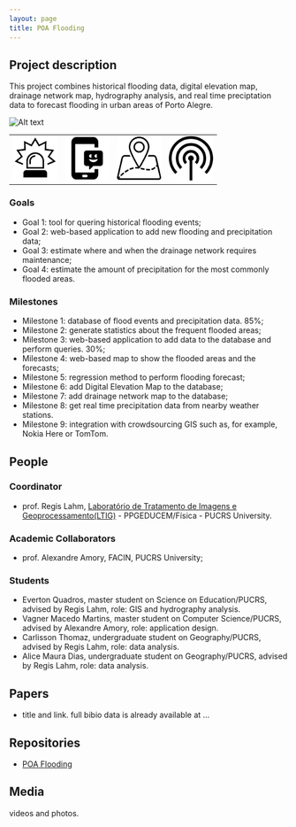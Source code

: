 ```yaml
---
layout: page
title: POA Flooding
---
```


## Project description

This project combines historical flooding data, digital elevation map, drainage network map, hydrography analysis, and real time preciptation data to forecast flooding in urban areas of Porto Alegre.

![Alt text](./proj1.jpg?raw=true "Project diagram")

| | | | |
| --- | --- | --- | --- |
| ![alerts](../images/alert.png "generates alerts") |  ![mobile app](../images/mob-app.png "mobile app") | ![GIS](../images/geo.png "GIS app")  | ![sensors](../images/sensor.png "sensors") |


### Goals

 - Goal 1: tool for quering historical flooding events;
 - Goal 2: web-based application to add new flooding and precipitation data;
 - Goal 3: estimate where and when the drainage network requires maintenance;
 - Goal 4: estimate the amount of precipitation for the most commonly flooded areas.

### Milestones

 - Milestone 1: database of flood events and precipitation data. 85%;
 - Milestone 2: generate statistics about the frequent flooded areas;
 - Milestone 3: web-based application to add data to the database and perform queries. 30%;
 - Milestone 4: web-based map to show the flooded areas and the forecasts;
 - Milestone 5: regression method to perform flooding forecast;
 - Milestone 6: add Digital Elevation Map to the database;
 - Milestone 7: add drainage network map to the database;
 - Milestone 8: get real time precipitation data from nearby weather stations.
 - Milestone 9: integration with crowdsourcing GIS such as, for example, Nokia Here or TomTom.

## People


### Coordinator

 - prof. Regis Lahm, [Laboratório de Tratamento de Imagens e Geoprocessamento(LTIG)](http://www.pucrs.br/ffch/lab-geo/) - PPGEDUCEM/Física - PUCRS University.

### Academic Collaborators

 - prof. Alexandre Amory, FACIN, PUCRS University;

### Students

 - Everton Quadros, master student on Science on Education/PUCRS, advised by Regis Lahm, role: GIS and hydrography analysis.
 - Vagner Macedo Martins, master student on Computer Science/PUCRS, advised by Alexandre Amory, role: application design.
 - Carlisson Thomaz, undergraduate student on Geography/PUCRS, advised by Regis Lahm, role: data analysis.
 - Alice Maura Dias, undergraduate student on Geography/PUCRS, advised by Regis Lahm, role: data analysis.
 

## Papers

 - title and link. full bibio data is already available at ...

## Repositories

 - [POA Flooding](https://github.com/disaster-robotics-proalertas/poa-flooding)

## Media 

videos and photos.

